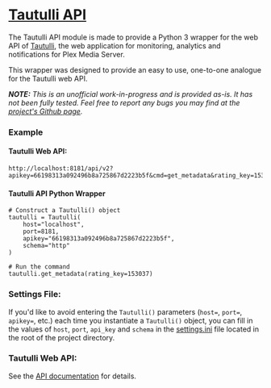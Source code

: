 [Tautulli API](https://github.com/n0b3dience/tautulli_api)
============
The Tautulli API module is made to provide a Python 3 wrapper for the 
web API of [Tautulli](https://tautulli.com), the web application for 
monitoring, analytics and notifications for Plex Media Server.

This wrapper was designed to provide an easy to use, one-to-one analogue for 
the Tautulli web API.

_**NOTE:** This is an unofficial work-in-progress and is provided as-is. It has 
not been fully tested. Feel free to report any bugs you may find at the [project's 
Github page](https://github.com/n0b3dience/tautulli_api/issues)._

### Example
#### Tautulli Web API:
```
http://localhost:8181/api/v2?apikey=66198313a092496b8a725867d2223b5f&cmd=get_metadata&rating_key=153037
```
#### Tautulli API Python Wrapper
```
# Construct a Tautulli() object
tautulli = Tautulli(
    host="localhost",
    port=8181,
    apikey="66198313a092496b8a725867d2223b5f",
    schema="http"
)

# Run the command
tautulli.get_metadata(rating_key=153037)
```

### Settings File:
If you'd like to avoid entering the `Tautulli()` parameters (`host=`, 
`port=`, `apikey=`, etc.) each time you instantiate a `Tautulli()` object, you 
can fill in the values of `host`, `port`, `api_key` and `schema` in the 
[settings.ini](./settings.ini) file located in the root of the project 
directory.

### Tautulli Web API:
See the [API documentation](./API.md) for details.


